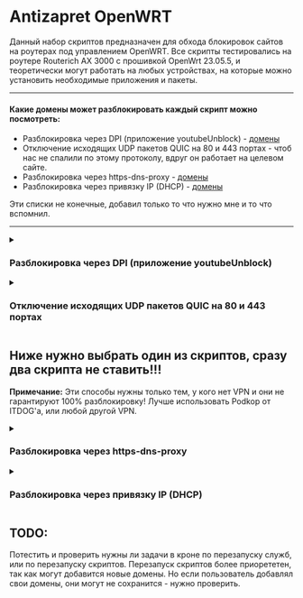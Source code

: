 # Antizapret OpenWRT

Данный набор скриптов предназначен для обхода блокировок сайтов на роутерах под управлением OpenWRT. Все скрипты тестировались на роутере Routerich AX 3000 с прошивкой OpenWrt 23.05.5, и теоретически могут работать на любых устройствах, на которые можно установить необходимые приложения и пакеты.

---

#### Какие домены может разблокировать каждый скрипт можно посмотреть:
- Разблокировка через DPI (приложение youtubeUnblock) - [домены](./domains/dpi/)
- Отключение исходящих UDP пакетов QUIC на 80 и 443 портах - чтоб нас не спалили по этому протоколу, вдруг он работает на целевом сайте.
- Разблокировка через https-dns-proxy - [домены](./domains/dns/)
- Разблокировка через привязку IP (DHCP) - [домены](./domains/dhcp/)

Эти списки не конечные, добавил только то что нужно мне и то что вспомнил.

---

<details>
<summary><h3>Разблокировка через DPI (приложение youtubeUnblock)</h3></summary>
<b>Назначение:</b>

Обеспечивает обход блокировок с использованием технологии DPI (Deep Packet Inspection) через приложение youtubeUnblock.

<b>Установка</b>
```sh
wget -O - https://raw.githubusercontent.com/DenisShahbazyan/Antizapret-OpenWrt/refs/heads/master/src/dpi.sh | sh
```
<b>Откат</b>
```sh
wget -O - https://raw.githubusercontent.com/DenisShahbazyan/Antizapret-OpenWrt/refs/heads/master/src/dpi_restore.sh | sh
```
</details>


<details>
<summary><h3>Отключение исходящих UDP пакетов QUIC на 80 и 443 портах</h3></summary>
<b>Назначение:</b>

Блокирует исходящий UDP-трафик, связанный с протоколом QUIC, на портах 80 и 443, предотвращая использование альтернативных методов обхода блокировок.

<b>Установка</b>
```sh
wget -O - https://raw.githubusercontent.com/DenisShahbazyan/Antizapret-OpenWrt/refs/heads/master/src/quic.sh | sh
```
<b>Откат</b>
```sh
wget -O - https://raw.githubusercontent.com/DenisShahbazyan/Antizapret-OpenWrt/refs/heads/master/src/quic_restore.sh | sh
```
</details>


## Ниже нужно выбрать один из скриптов, сразу два скрипта не ставить!!!
**Примечание:** Эти способы нужны только тем, у кого нет VPN и они не гарантируют 100% разблокировку! Лучше использовать Podkop от ITDOG'а, или любой другой VPN.

<details>
<summary><h3>Разблокировка через https-dns-proxy</h3></summary>
<b>Назначение:</b>
Обеспечивает разблокировку сайтов за счёт корректной обработки DNS-запросов через сервис https-dns-proxy.

<b>Установка</b>
```sh
wget -O - https://raw.githubusercontent.com/DenisShahbazyan/Antizapret-OpenWrt/refs/heads/master/src/dns.sh | sh
```
<b>Откат</b>
```sh
wget -O - https://raw.githubusercontent.com/DenisShahbazyan/Antizapret-OpenWrt/refs/heads/master/src/dns_restore.sh | sh
```
<b>Примечание:</b>
Данный метод является альтернативным и не должен использоваться одновременно с методом привязки IP (см. ниже).
</details>


<details>
<summary><h3>Разблокировка через привязку IP (DHCP)</h3></summary>
<b>Назначение:</b>
Реализует обход блокировок путём добавления доменных имён в конфигурацию DHCP, где каждому домену назначается определённый IP-адрес.

<b>Установка</b>
```sh
wget -O - https://raw.githubusercontent.com/DenisShahbazyan/Antizapret-OpenWrt/refs/heads/master/src/dhcp.sh | sh
```
<b>Откат</b>
```sh
wget -O - https://raw.githubusercontent.com/DenisShahbazyan/Antizapret-OpenWrt/refs/heads/master/src/dhcp_restore.sh | sh
```
<b>Примечание:</b>
При выборе этого метода установка скрипта для https-dns-proxy не допускается, чтобы избежать конфликтов в конфигурации.
</details>


## TODO:
Потестить и проверить нужны ли задачи в кроне по перезапуску служб, или по перезапуску скриптов. Перезапуск скриптов более приорететен, так как могут добавится новые домены. Но если пользователь добавлял свои домены, они могут не сохранится - нужно проверить. 